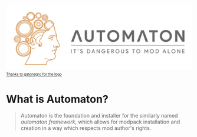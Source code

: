 ![Automaton Logo](content/automaton_logo.png)
<sub><sup>[Thanks to gatonegro for the logo](http://gatonegro.co/)</sup></sub>

# What is Automaton?
> Automaton is the foundation and installer for the similarly  named _automaton framework_, which allows for modpack installation and creation in a way which respects mod author's rights. 
